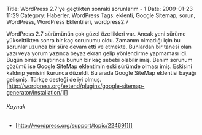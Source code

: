 Title: WordPress 2.7&#039;ye geçtikten sonraki sorunlarım - 1
Date: 2009-01-23 11:29
Category: Haberler, WordPress
Tags: eklenti, Google Sitemap, sorun, WordPress, WordPress Eklentileri, wordpress2.7

WordPress 2.7 sürümünün çok güzel özellikleri var. Ancak yeni sürüme
yükselttikten sonra bir kaç sorunumu oldu. Zamanım olmadığı için bu
sorunlar uzunca bir süre devam etti ve etmekte. Bunlardan bir tanesi
olan yazı veya yorum yazınca beyaz ekran gelip yönlendirme yapmaması
idi. Bugün biraz araştırınca bunun bir kaç sebebi olabilir imiş. Benim
sorunum çözümü ise Google SiteMap eklentimin eski sürümde olması imiş.
Eskisini kaldırıp yenisini kurunca düzeldi. Bu arada Google SiteMap
eklentisi bayağı gelişmiş. Türkçe desteği de iyi olmuş.
[http://wordpress.org/extend/plugins/google-sitemap-generator/installation/][]

###### Kaynak

-   [http://wordpress.org/support/topic/224691][]

</p>

  [http://wordpress.org/extend/plugins/google-sitemap-generator/installation/]:    http://wordpress.org/extend/plugins/google-sitemap-generator/installation/
  [http://wordpress.org/support/topic/224691]: http://wordpress.org/support/topic/224691
